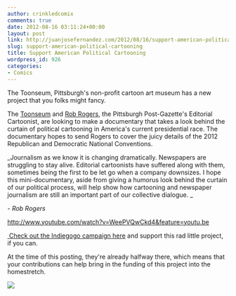 ```yaml
---
author: crinkledcomix
comments: true
date: 2012-08-16 03:11:24+00:00
layout: post
link: http://juanjosefernandez.com/2012/08/16/support-american-political-cartooning/
slug: support-american-political-cartooning
title: Support American Political Cartooning
wordpress_id: 926
categories:
- Comics
---
```


The Toonseum, Pittsburgh's non-profit cartoon art museum has a new project that you folks might fancy.

The [Toonseum](http://www.toonseum.org/) and [Rob Rogers](http://www.robrogers.com/), the Pittsburgh Post-Gazette's Editorial Cartoonist, are looking to make a documentary that takes a look behind the curtain of political cartooning in America's current presidential race. The documentary hopes to send Rogers to cover the juicy details of the 2012 Republican and Democratic National Conventions.

_Journalism as we know it is changing dramatically. Newspapers are struggling to stay alive. Editorial cartoonists have suffered along with them, sometimes being the first to be let go when a company downsizes. I hope this mini-documentary, aside from giving a humorus look behind the curtain of our political process, will help show how cartooning and newspaper journalism are still an important part of our collective dialogue. _

_- Rob Rogers_

http://www.youtube.com/watch?v=WeePVQwCkd4&feature=youtu.be

[ Check out the Indiegogo campaign here](http://www.indiegogo.com/RobRogersConventions2012) and support this rad little project, if you can.

At the time of this posting, they're already halfway there, which means that your contributions can help bring in the funding of this project into the homestretch.

[![](http://fernandezjuanjose.files.wordpress.com/2012/08/picture-3.png)](http://www.indiegogo.com/RobRogersConventions2012)


